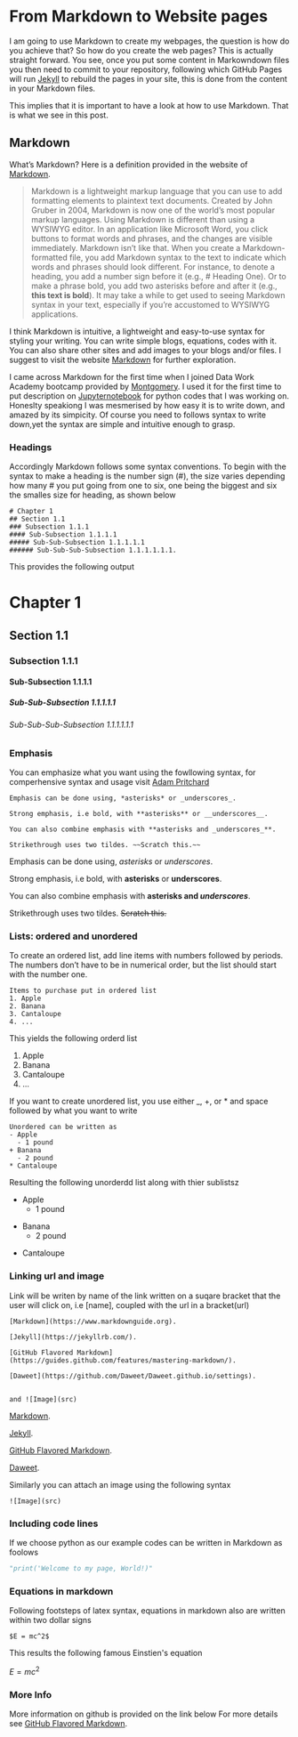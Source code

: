 # From Markdown to Website pages
I am going to use Markdown to create my webpages, the question is how do you achieve that? So how do you create the web pages? 
This is actually straight forward. You see, once you put some content in Markowndown files you then need to commit to your 
repository, following which GitHub Pages will run [Jekyll](https://jekyllrb.com/) to rebuild the pages in your site, this is done 
from the content in your Markdown files.

This implies that it is important to have a look at how to use Markdown. That is what we see in this post.

## Markdown
What’s Markdown?
Here is a definition provided in the website of [Markdown](https://www.markdownguide.org).
> Markdown is a lightweight markup language that you can use to add formatting elements to plaintext text documents. Created
> by John Gruber in 2004, Markdown is now one of the world’s most popular markup languages.
> Using Markdown is different than using a WYSIWYG editor. In an application like Microsoft Word, you click buttons to 
>  format words and phrases, and the changes are visible immediately. Markdown isn’t like that. When you create a Markdown-
>   formatted file, you add Markdown syntax to the text to indicate which words and phrases should look different.
> For instance, to denote a heading, you add a number sign before it (e.g., # Heading One). Or to make a phrase bold, you 
> add two asterisks before and after it (e.g., **this text is bold**). It may take a while to get used to seeing Markdown 
> syntax in your text, especially if you’re accustomed to WYSIWYG applications.

I think Markdown is intuitive, a lightweight and easy-to-use syntax for styling your writing. You can write simple blogs, equations, codes with it. 
You can also share other sites and add images to your blogs and/or files. I suggest to visit the website [Markdown](https://www.markdownguide.org) 
for further exploration.

I came across Markdown for the first time when I joined Data Work Academy bootcamp provided by [Montgomery](https://www.montgomerycollege.edu).
I used it for the first time to put description on [Jupyternotebook](https://jupyter.org) for python codes that I was working on. Honeslty speakiong
I was mesmerised by how easy it is to write down, and amazed by its simpicity. Of course you need to follows syntax to write down,yet the syntax are simple and intuitive enough to grasp.

### Headings
Accordingly Markdown follows some syntax conventions.
To begin with the syntax to make a heading is the number sign (#), the size varies depending how many # you put going from one to six, one being the biggest and six the smalles size for heading, as shown below

```
# Chapter 1
## Section 1.1
### Subsection 1.1.1
#### Sub-Subsection 1.1.1.1
##### Sub-Sub-Subsection 1.1.1.1.1
###### Sub-Sub-Sub-Subsection 1.1.1.1.1.1.
```
This provides the following output
# Chapter 1
## Section 1.1
### Subsection 1.1.1
#### Sub-Subsection 1.1.1.1
##### Sub-Sub-Subsection 1.1.1.1.1
###### Sub-Sub-Sub-Subsection 1.1.1.1.1.1

### Emphasis
You can emphasize what you want using the fowllowing syntax, for comperhensive syntax and usage visit [Adam Pritchard ](https://github.com/adam-p/markdown-here/wiki/Markdown-Cheatsheet)
```
Emphasis can be done using, *asterisks* or _underscores_.

Strong emphasis, i.e bold, with **asterisks** or __underscores__.

You can also combine emphasis with **asterisks and _underscores_**.

Strikethrough uses two tildes. ~~Scratch this.~~
```
Emphasis can be done using, *asterisks* or _underscores_.

Strong emphasis, i.e bold, with **asterisks** or __underscores__.

You can also combine emphasis with **asterisks and _underscores_**.

Strikethrough uses two tildes. ~~Scratch this.~~

### Lists: ordered and unordered

To create an ordered list, add line items with numbers followed by periods. The numbers don’t have to be in numerical order, but the list should start with the number one.
```
Items to purchase put in ordered list
1. Apple
2. Banana
3. Cantaloupe
4. ...
```
This yields the following orderd list 
1. Apple
2. Banana
3. Cantaloupe
4. ...

If you want to create unordered list, you use either _, +, or * and space followed by what you want to write
```
Unordered can be written as 
- Apple
  - 1 pound
+ Banana
  - 2 pound
* Cantaloupe
```

Resulting the following unorderdd list along with thier sublistsz
- Apple
  - 1 pound
+ Banana
  - 2 pound
* Cantaloupe

### Linking url and image
Link will be writen by name of the link written on a suqare bracket that the user will click on, i.e [name], coupled with the url in a bracket(url)
```
[Markdown](https://www.markdownguide.org).  

[Jekyll](https://jekyllrb.com/).   

[GitHub Flavored Markdown](https://guides.github.com/features/mastering-markdown/).  

[Daweet](https://github.com/Daweet/Daweet.github.io/settings).  


and ![Image](src)
```
[Markdown](https://www.markdownguide.org).   

[Jekyll](https://jekyllrb.com/).   

[GitHub Flavored Markdown](https://guides.github.com/features/mastering-markdown/).  

[Daweet](https://github.com/Daweet/Daweet.github.io/settings).  


Similarly you can attach an image using the following syntax
```
![Image](src)
```
### Including code lines

If we choose python as our example codes can be written in Markdown as foolows
```python
"print('Welcome to my page, World!)"
```

### Equations in markdown
Following footsteps of latex syntax, equations in markdown also are written within two dollar signs
```
$E = mc^2$
```
This results the following famous Einstien's equation  

$E = mc^2$

### More Info

More information on github is provided on the link below 
For more details see [GitHub Flavored Markdown](https://guides.github.com/features/mastering-markdown/).
